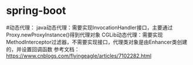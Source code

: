 # spring-boot
#动态代理：
  java动态代理：需要实现InvocationHandler接口，主要通过Proxy.newProxyInstance()得到代理对象
  CGLib动态代理：需要实现MethodInterceptor过滤器，不需要实现接口，代理类对象是由Enhancer类创建的，并设置回调函数
  参考文档：https://www.cnblogs.com/flyingeagle/articles/7102282.html
